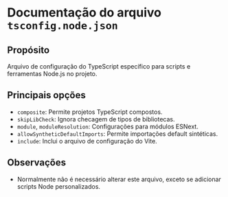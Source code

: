 # Documentação do arquivo `tsconfig.node.json`

## Propósito
Arquivo de configuração do TypeScript específico para scripts e ferramentas Node.js no projeto.

## Principais opções
- `composite`: Permite projetos TypeScript compostos.
- `skipLibCheck`: Ignora checagem de tipos de bibliotecas.
- `module`, `moduleResolution`: Configurações para módulos ESNext.
- `allowSyntheticDefaultImports`: Permite importações default sintéticas.
- `include`: Inclui o arquivo de configuração do Vite.

## Observações
- Normalmente não é necessário alterar este arquivo, exceto se adicionar scripts Node personalizados. 